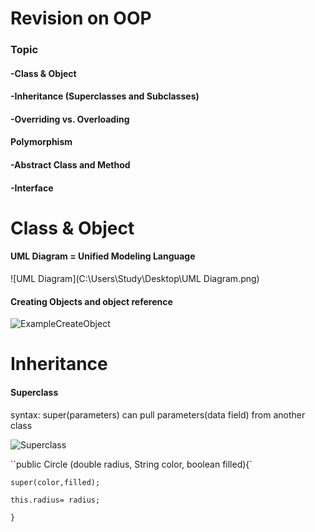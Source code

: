 

# Revision on OOP

### **Topic** 

#### -Class & Object

#### -Inheritance (Superclasses and Subclasses)

#### -Overriding vs. Overloading

#### Polymorphism

#### -Abstract Class and Method

#### -Interface



# Class & Object

#### UML Diagram = Unified Modeling Language



![UML Diagram](C:\Users\Study\Desktop\UML Diagram.png)

#### Creating Objects and object reference



![ExampleCreateObject](C:\Users\Study\Desktop\ExampleCreateObject.png)

#### 



# Inheritance

#### Superclass

syntax: super(parameters) can pull parameters(data field) from another class



![Superclass](C:\Users\Study\Desktop\Superclass.png)

``public Circle (double radius, String color, boolean filled){`

`super(color,filled);`

`this.radius= radius;`

`}`





